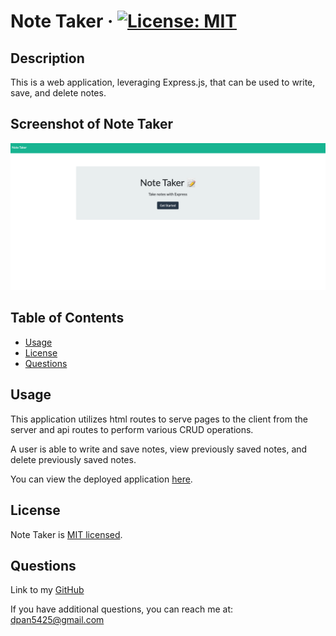 # Note Taker · [![License: MIT](https://img.shields.io/badge/License-MIT-yellow.svg)](https://opensource.org/licenses/MIT)

  ## Description

  This is a web application, leveraging Express.js, that can be used to write, save, and delete notes.

  ## Screenshot of Note Taker
  ![Image of Screenshot](./public/assets/images/note_taker_screenshot.png)
  
  
  ## Table of Contents
  
  * [Usage](#usage)
  * [License](#license)
  * [Questions](#questions)
  
  ## Usage 

  This application utilizes html routes to serve pages to the client from the server and api routes to perform various CRUD operations.

  A user is able to write and save notes, view previously saved notes, and delete previously saved notes.
  
  You can view the deployed application [here](https://express-note-taker-dp.herokuapp.com/).
  
  ## License
  
  Note Taker is [MIT licensed](https://opensource.org/licenses/MIT).

  ## Questions

  Link to my [GitHub](https://github.com/dpan-5)
  
  If you have additional questions, you can reach me at: dpan5425@gmail.com
